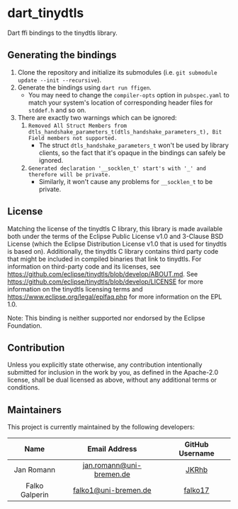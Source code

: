 # dart_tinydtls

Dart ffi bindings to the tinydtls library.

## Generating the bindings

1. Clone the repository and initialize its submodules
   (i.e. `git submodule update --init --recursive`).
2. Generate the bindings using `dart run ffigen`.
   - You may need to change the `compiler-opts` option in `pubspec.yaml` to match your system's
     location of corresponding header files for `stddef.h` and so on.
3. There are exactly two warnings which can be ignored:
    1. `Removed All Struct Members from dtls_handshake_parameters_t(dtls_handshake_parameters_t), Bit Field members not supported.`
       - The struct `dtls_handshake_parameters_t` won't be used by library clients, so the 
         fact that it's opaque in the bindings can safely be ignored.
    2. `Generated declaration '__socklen_t' start's with '_' and therefore will be private.`
        - Similarly, it won't cause any problems for `__socklen_t` to be private.

## License

Matching the license of the tinydtls C library, this library is made available both under
the terms of the Eclipse Public License v1.0 and 3-Clause BSD License (which the
Eclipse Distribution License v1.0 that is used for tinydtls is based on).
Additionally, the tinydtls C library contains third party code that might be included
in compiled binaries that link to tinydtls.
For information on third-party code and its licenses, see
https://github.com/eclipse/tinydtls/blob/develop/ABOUT.md.
See https://github.com/eclipse/tinydtls/blob/develop/LICENSE for more information on the
tinydtls licensing terms and https://www.eclipse.org/legal/eplfaq.php for more information
on the EPL 1.0.

Note: This binding is neither supported nor endorsed by the Eclipse Foundation.

## Contribution

Unless you explicitly state otherwise, any contribution intentionally submitted
for inclusion in the work by you, as defined in the Apache-2.0 license, shall be
dual licensed as above, without any additional terms or conditions.

## Maintainers

This project is currently maintained by the following developers:

|      Name      |      Email Address       |            GitHub Username            |
|:--------------:|:------------------------:|:-------------------------------------:|
|   Jan Romann   | jan.romann@uni-bremen.de |   [JKRhb](https://github.com/JKRhb)   |
| Falko Galperin |   falko1@uni-bremen.de   | [falko17](https://github.com/falko17) |
